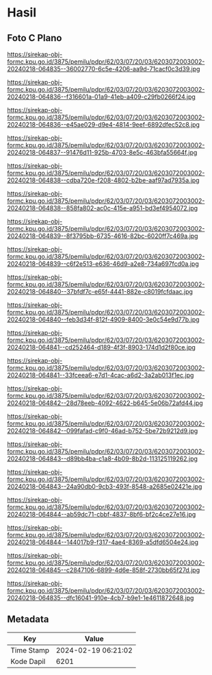 # Hasil

## Foto C Plano

https://sirekap-obj-formc.kpu.go.id/3875/pemilu/pdpr/62/03/07/20/03/6203072003002-20240218-064835--36002770-6c5e-4206-aa9d-71cacf0c3d39.jpg

https://sirekap-obj-formc.kpu.go.id/3875/pemilu/pdpr/62/03/07/20/03/6203072003002-20240218-064836--f316601a-01a9-41eb-a409-c29fb0266f24.jpg

https://sirekap-obj-formc.kpu.go.id/3875/pemilu/pdpr/62/03/07/20/03/6203072003002-20240218-064836--e45ae029-d9e4-4814-9eef-6892dfec52c8.jpg

https://sirekap-obj-formc.kpu.go.id/3875/pemilu/pdpr/62/03/07/20/03/6203072003002-20240218-064837--91476d11-925b-4703-8e5c-463bfa55664f.jpg

https://sirekap-obj-formc.kpu.go.id/3875/pemilu/pdpr/62/03/07/20/03/6203072003002-20240218-064838--cdba720e-f208-4802-b2be-aaf97ad7935a.jpg

https://sirekap-obj-formc.kpu.go.id/3875/pemilu/pdpr/62/03/07/20/03/6203072003002-20240218-064838--858fa802-ac0c-415e-a951-bd3ef4954072.jpg

https://sirekap-obj-formc.kpu.go.id/3875/pemilu/pdpr/62/03/07/20/03/6203072003002-20240218-064839--8f3795bb-6735-4616-82bc-6020ff7c469a.jpg

https://sirekap-obj-formc.kpu.go.id/3875/pemilu/pdpr/62/03/07/20/03/6203072003002-20240218-064839--c6f2e513-e636-46d9-a2e8-734a697fcd0a.jpg

https://sirekap-obj-formc.kpu.go.id/3875/pemilu/pdpr/62/03/07/20/03/6203072003002-20240218-064840--37bfdf7c-e65f-4441-882e-c8019fcfdaac.jpg

https://sirekap-obj-formc.kpu.go.id/3875/pemilu/pdpr/62/03/07/20/03/6203072003002-20240218-064840--feb3d34f-812f-4909-8400-3e0c54e9d77b.jpg

https://sirekap-obj-formc.kpu.go.id/3875/pemilu/pdpr/62/03/07/20/03/6203072003002-20240218-064841--cd252464-d189-4f3f-8903-174d1d2f80ce.jpg

https://sirekap-obj-formc.kpu.go.id/3875/pemilu/pdpr/62/03/07/20/03/6203072003002-20240218-064841--33fceea6-e7d1-4cac-a6d2-3a2ab013f1ec.jpg

https://sirekap-obj-formc.kpu.go.id/3875/pemilu/pdpr/62/03/07/20/03/6203072003002-20240218-064842--28d78eeb-4092-4622-b645-5e06b72afd44.jpg

https://sirekap-obj-formc.kpu.go.id/3875/pemilu/pdpr/62/03/07/20/03/6203072003002-20240218-064842--099fafad-c9f0-46ad-b752-5be72b9212d9.jpg

https://sirekap-obj-formc.kpu.go.id/3875/pemilu/pdpr/62/03/07/20/03/6203072003002-20240218-064843--d89bb4ba-c1a8-4b09-8b2d-113125119262.jpg

https://sirekap-obj-formc.kpu.go.id/3875/pemilu/pdpr/62/03/07/20/03/6203072003002-20240218-064843--24a90db0-9cb3-493f-8548-a2685e02421e.jpg

https://sirekap-obj-formc.kpu.go.id/3875/pemilu/pdpr/62/03/07/20/03/6203072003002-20240218-064844--ab59dc71-cbbf-4837-8bf6-bf2c4ce27e16.jpg

https://sirekap-obj-formc.kpu.go.id/3875/pemilu/pdpr/62/03/07/20/03/6203072003002-20240218-064844--144017b9-f317-4ae4-8369-a5dfd6504e24.jpg

https://sirekap-obj-formc.kpu.go.id/3875/pemilu/pdpr/62/03/07/20/03/6203072003002-20240218-064845--c2847106-6899-4d6e-858f-2730bb65f27d.jpg

https://sirekap-obj-formc.kpu.go.id/3875/pemilu/pdpr/62/03/07/20/03/6203072003002-20240218-064835--dfc16041-910e-4cb7-b9e1-1e4611872648.jpg


## Metadata

| Key        | Value               |
| ---------- | ------------------- |
| Time Stamp | 2024-02-19 06:21:02 |
| Kode Dapil | 6201                |




